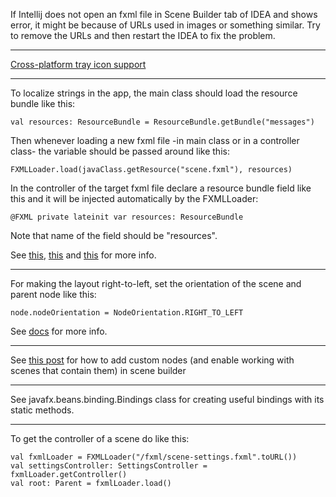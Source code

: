 If Intellij does not open an fxml file in Scene Builder tab of IDEA and shows error,
it might be because of URLs used in images or something similar.
Try to remove the URLs and then restart the IDEA to fix the problem.

---

[Cross-platform tray icon support](https://github.com/dorkbox/SystemTray)

---

To localize strings in the app, the main class should load the resource bundle like this:

    val resources: ResourceBundle = ResourceBundle.getBundle("messages")

Then whenever loading a new fxml file -in main class or in a controller class-
the variable should be passed around like this:

    FXMLLoader.load(javaClass.getResource("scene.fxml"), resources)

In the controller of the target fxml file declare a resource bundle field like this
and it will be injected automatically by the FXMLLoader:

    @FXML private lateinit var resources: ResourceBundle

Note that name of the field should be "resources".

See [this](https://stackoverflow.com/q/26325403),
[this](https://stackoverflow.com/q/20107463)
and [this](https://stackoverflow.com/q/44124202) for more info.

---

For making the layout right-to-left, set the orientation of the scene and parent node
like this:

    node.nodeOrientation = NodeOrientation.RIGHT_TO_LEFT
    
See [docs](https://wiki.openjdk.java.net/display/OpenJFX/Node+Orientation+in+JavaFX) for more info.

---

See [this post](https://stackoverflow.com/a/49833163) for how to add custom nodes (and enable working with scenes that
contain them) in scene builder

---

See javafx.beans.binding.Bindings class for creating useful bindings with its static methods.

---

To get the controller of a scene do like this:

    val fxmlLoader = FXMLLoader("/fxml/scene-settings.fxml".toURL())
    val settingsController: SettingsController = fxmlLoader.getController()
    val root: Parent = fxmlLoader.load()
